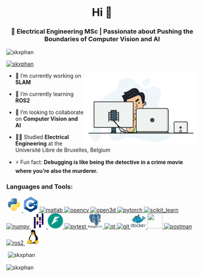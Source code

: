 <h1 align="center">Hi 👋</h1>
<h3 align="center">🚀 Electrical Engineering MSc | Passionate about Pushing the Boundaries of Computer Vision and AI</h3>

<p align="left"> <img src="https://komarev.com/ghpvc/?username=skxphan&label=Profile%20views&color=0e75b6&style=flat" alt="skxphan" /> </p>

<p align="left"> <a href="https://github.com/ryo-ma/github-profile-trophy"><img src="https://github-profile-trophy.vercel.app/?username=skxphan" alt="skxphan" /></a> </p>

<img align="right" alt="coding" width="300" src="https://raw.githubusercontent.com/rajpratyush/rajpratyush/master/me_1.gif">

- 🔭 I’m currently working on **SLAM**

- 🌱 I’m currently learning **ROS2**

- 👯 I’m looking to collaborate on **Computer Vision and AI**

- 👨‍🎓 Studied **Electrical Engineering** at the Université Libre de Bruxelles, Belgium

- ⚡ Fun fact: **Debugging is like being the detective in a crime movie where you’re also the murderer.**

<h3 align="left">Languages and Tools:</h3>
<p align="left"> <a href="https://www.python.org" target="_blank" rel="noreferrer"> <img src="https://raw.githubusercontent.com/devicons/devicon/master/icons/python/python-original.svg" alt="python" width="40" height="40"/> </a> <a href="https://www.w3schools.com/cpp/" target="_blank" rel="noreferrer"> <img src="https://raw.githubusercontent.com/devicons/devicon/master/icons/cplusplus/cplusplus-original.svg" alt="cplusplus" width="40" height="40"/> </a> <a href="https://www.mathworks.com/" target="_blank" rel="noreferrer"> <img src="https://upload.wikimedia.org/wikipedia/commons/2/21/Matlab_Logo.png" alt="matlab" width="40" height="40"/> </a> <a href="https://opencv.org/" target="_blank" rel="noreferrer"> <img src="https://www.vectorlogo.zone/logos/opencv/opencv-icon.svg" alt="opencv" width="40" height="40"/> </a> <a href="https://pytorch.org/" target="_blank" rel="noreferrer"> <a href="https://www.open3d.org/" target="_blank" rel="noreferrer"> <img src="https://github.com/isl-org/Open3D/blob/main/docs/_static/open3d_logo.ico" alt="open3d" width="40" height="40"/> </a> <a href="https://pytorch.org/" target="_blank" rel="noreferrer"> <img src="https://www.vectorlogo.zone/logos/pytorch/pytorch-icon.svg" alt="pytorch" width="40" height="40"/> </a> <a href="https://scikit-learn.org/" target="_blank" rel="noreferrer"> <img src="https://upload.wikimedia.org/wikipedia/commons/0/05/Scikit_learn_logo_small.svg" alt="scikit_learn" width="40" height="40"/> </a> <a href="https://numpy.org/" target="_blank" rel="noreferrer"> <img src="https://upload.wikimedia.org/wikipedia/commons/6/67/Numpy-svgrepo-com.svg" alt="numpy" width="40" height="40"/> </a> <a href="https://pandas.pydata.org/" target="_blank" rel="noreferrer"> <img src="https://raw.githubusercontent.com/devicons/devicon/2ae2a900d2f041da66e950e4d48052658d850630/icons/pandas/pandas-original.svg" alt="pandas" width="40" height="40"/> </a> <a href="https://fastapi.tiangolo.com/" target="_blank" rel="noreferrer"> <img src="https://github.com/fastapi/fastapi/blob/master/docs/en/docs/img/favicon.png" alt="fastapi" width="40" height="40"/> </a> <a href="https://docs.pytest.org/" target="_blank" rel="noreferrer"> <img src="https://upload.wikimedia.org/wikipedia/commons/b/ba/Pytest_logo.svg" alt="pytest" width="40" height="40"/> </a> <a href="https://www.postgresql.org" target="_blank" rel="noreferrer"> <img src="https://raw.githubusercontent.com/devicons/devicon/master/icons/postgresql/postgresql-original-wordmark.svg" alt="postgresql" width="40" height="40"/> </a> <a href="https://www.qt.io/" target="_blank" rel="noreferrer"> <img src="https://upload.wikimedia.org/wikipedia/commons/0/0b/Qt_logo_2016.svg" alt="qt" width="40" height="40"/> </a> <a href="https://git-scm.com/" target="_blank" rel="noreferrer"> <img src="https://www.vectorlogo.zone/logos/git-scm/git-scm-icon.svg" alt="git" width="40" height="40"/> </a>  <a href="https://www.docker.com/" target="_blank" rel="noreferrer"> <img src="https://raw.githubusercontent.com/devicons/devicon/master/icons/docker/docker-original-wordmark.svg" alt="docker" width="40" height="40"/> </a> <a href="https://github.com/features/actions" target="_blank" rel="noreferrer"> <img src="https://icon.icepanel.io/Technology/svg/GitHub-Actions.svg" width="40" height="40"/> </a> <a href="https://postman.com" target="_blank" rel="noreferrer"> <img src="https://www.vectorlogo.zone/logos/getpostman/getpostman-icon.svg" alt="postman" width="40" height="40"/> </a> <a href="https://docs.ros.org/" target="_blank" rel="noreferrer"> <img src="https://icon.icepanel.io/Technology/png-shadow-512/Robot-Operating-System-%28ROS%29.png" alt="ros2" width="40" height="40"/> </a> <a href="https://www.linux.org/" target="_blank" rel="noreferrer"> <img src="https://raw.githubusercontent.com/devicons/devicon/master/icons/linux/linux-original.svg" alt="linux" width="40" height="40"/> </a> </p>

<!-- <p><img align="left" src="https://github-readme-stats.vercel.app/api/top-langs?username=skxphan&show_icons=true&locale=en&layout=compact" alt="skxphan" /></p> -->

<p>&nbsp;<img align="center" src="https://github-readme-stats.vercel.app/api?username=skxphan&show_icons=true&locale=en" alt="skxphan" /></p>

<p><img align="center" src="https://github-readme-streak-stats.herokuapp.com/?user=skxphan&" alt="skxphan" /></p>
